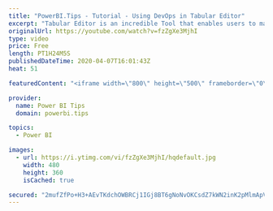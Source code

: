 ```yaml
---
title: "PowerBI.Tips - Tutorial - Using DevOps in Tabular Editor"
excerpt: "Tabular Editor is an incredible Tool that enables users to manipulate a Tabular Model at lighting speeds.  Daniel Otykier is the creator of Tabular Editor.  In this video Daniel teaches us how to use Azure DevOps with Tabular Models.  This session is definately worth your time if you work in managing"
originalUrl: https://youtube.com/watch?v=fzZgXe3MjhI
type: video
price: Free
length: PT1H24M5S
publishedDateTime: 2020-04-07T16:01:43Z
heat: 51

featuredContent: "<iframe width=\"800\" height=\"500\" frameborder=\"0\" src=\"https://www.youtube.com/embed/fzZgXe3MjhI\" allow=\"accelerometer; autoplay; encrypted-media; gyroscope; picture-in-picture\" allowfullscreen></iframe>"

provider:
  name: Power BI Tips
  domain: powerbi.tips

topics:
  - Power BI

images:
  - url: https://i.ytimg.com/vi/fzZgXe3MjhI/hqdefault.jpg
    width: 480
    height: 360
    isCached: true

secured: "2mufZfPo+H3+AEvTKdchOWBRCj1IGj8BT6gNoNvOKCsdZ7kWN2inK2pMlmApVtbP8O23cZIa6FsVh5JMoXL2pKDbWRL0E+sfKw9TQ6nvA7fLrc2aw9TvsJmXxxkC3ygoG3gm7/HfrCbreMQtdtHFTRssd4Pz85bkdyVLKIXVPaPGA0P5wLjUOkp/K4DKc2EuPPAejFdq2c8weIG4rIBwdIGvtgPdFAYtetM5Avy0E6Fm9Gk6dzhZLmp5uJSxrnuGBMO97adUJO89m6FKwt7soFxLywb71YDePxMtb306FhEI+JUALlHFnoIbsFTPEDbi5GnUI96wZ5jW2ONnF+FpelJJcDpKmiUzlus3o+hyQgVhVOtdOOnxkj8SNnc1K3pr33Rs57dDeoC4F/rzsl7xYgtwxnGSyl9z3bbvUbJp4nY=;f3JQHxlouQMVDrCmFDdZJg=="
---
```


